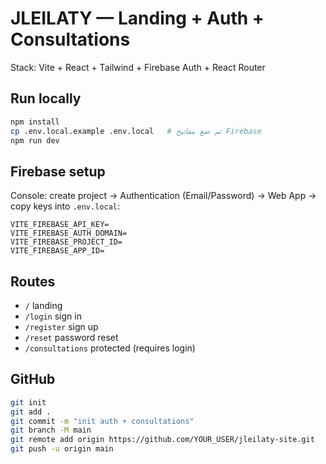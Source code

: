 # JLEILATY — Landing + Auth + Consultations

Stack: Vite + React + Tailwind + Firebase Auth + React Router

## Run locally
```bash
npm install
cp .env.local.example .env.local   # ثم ضع مفاتيح Firebase
npm run dev
```

## Firebase setup
Console: create project → Authentication (Email/Password) → Web App → copy keys into `.env.local`:
```
VITE_FIREBASE_API_KEY=
VITE_FIREBASE_AUTH_DOMAIN=
VITE_FIREBASE_PROJECT_ID=
VITE_FIREBASE_APP_ID=
```

## Routes
- `/` landing
- `/login` sign in
- `/register` sign up
- `/reset` password reset
- `/consultations` protected (requires login)

## GitHub
```bash
git init
git add .
git commit -m "init auth + consultations"
git branch -M main
git remote add origin https://github.com/YOUR_USER/jleilaty-site.git
git push -u origin main
```
